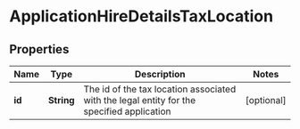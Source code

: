 

# ApplicationHireDetailsTaxLocation



## Properties

| Name | Type | Description | Notes |
|------------ | ------------- | ------------- | -------------|
|**id** | **String** | The id of the tax location associated with the legal entity for the specified application  |  [optional] |



